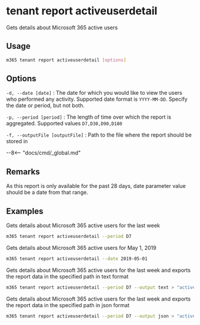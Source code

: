 # tenant report activeuserdetail

Gets details about Microsoft 365 active users

## Usage

```sh
m365 tenant report activeuserdetail [options]
```

## Options

`-d, --date [date]`
: The date for which you would like to view the users who performed any activity. Supported date format is `YYYY-MM-DD`. Specify the date or period, but not both.

`-p, --period [period]`
: The length of time over which the report is aggregated. Supported values `D7,D30,D90,D180`

`-f, --outputFile [outputFile]`
: Path to the file where the report should be stored in

--8<-- "docs/cmd/_global.md"

## Remarks

As this report is only available for the past 28 days, date parameter value should be a date from that range.

## Examples

Gets details about Microsoft 365 active users for the last week

```sh
m365 tenant report activeuserdetail --period D7
```

Gets details about Microsoft 365 active users for May 1, 2019

```sh
m365 tenant report activeuserdetail --date 2019-05-01
```

Gets details about Microsoft 365 active users for the last week and exports the report data in the specified path in text format

```sh
m365 tenant report activeuserdetail --period D7 --output text > "activeuserdetail.txt"
```

Gets details about Microsoft 365 active users for the last week and exports the report data in the specified path in json format

```sh
m365 tenant report activeuserdetail --period D7 --output json > "activeuserdetail.json"
```
